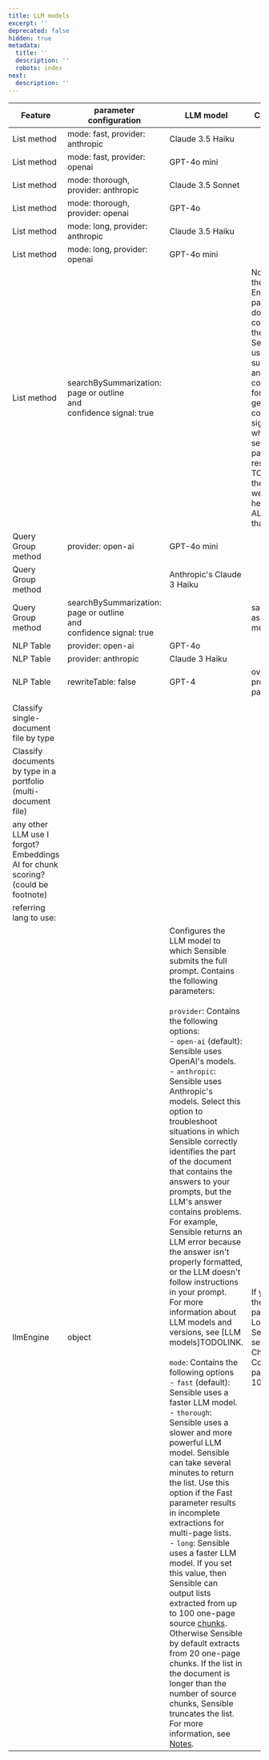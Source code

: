 ```yaml
---
title: LLM models
excerpt: ''
deprecated: false
hidden: true
metadata:
  title: ''
  description: ''
  robots: index
next:
  description: ''
---
```

| Feature                                                      | parameter configuration                                      | LLM model                                                    | Comments                                                     |
| ------------------------------------------------------------ | ------------------------------------------------------------ | ------------------------------------------------------------ | ------------------------------------------------------------ |
| List method                                                  | mode: fast, provider: anthropic                              | Claude 3.5 Haiku                                             |                                                              |
| List method                                                  | mode: fast, provider: openai                                 | GPT-4o mini                                                  |                                                              |
| List method                                                  | mode: thorough, provider: anthropic                          | Claude 3.5 Sonnet                                            |                                                              |
| List method                                                  | mode: thorough, provider: openai                             | GPT-4o                                                       |                                                              |
| List method                                                  | mode: long, provider: anthropic                              | Claude 3.5 Haiku                                             |                                                              |
| List method                                                  | mode: long, provider: openai                                 | GPT-4o mini                                                  |                                                              |
| List method                                                  | searchBySummarization: page or outline<br/>and<br/>confidence signal: true |                                                              | Note that the LLM Engine parameter doesn't configure the LLMs Sensible uses for summarizing and locating context or for generating confidence signals when you set these parameters, respectively. TODO: list the models we use here...?? ALSO note that |
| Query Group method                                           | provider: open-ai                                            | GPT-4o mini                                                  |                                                              |
| Query Group method                                           |                                                              | Anthropic's Claude 3 Haiku                                   |                                                              |
| Query Group method                                           | searchBySummarization: page or outline<br/>and<br/>confidence signal: true |                                                              | same notes as for List method                                |
| NLP Table                                                    | provider: open-ai                                            | GPT-4o                                                       |                                                              |
| NLP Table                                                    | provider: anthropic                                          | Claude 3 Haiku                                               |                                                              |
| NLP Table                                                    | rewriteTable: false                                          | GPT-4                                                        | overrides provider parameter                                 |
|                                                              |                                                              |                                                              |                                                              |
| Classify single-document file by type                        |                                                              |                                                              |                                                              |
| Classify documents by type in a portfolio (multi-document file) |                                                              |                                                              |                                                              |
| any other LLM use I forgot? Embeddings AI for chunk scoring? (could be footnote) |                                                              |                                                              |                                                              |
| referring lang to use:                                       |                                                              |                                                              |                                                              |
| llmEngine                                                    | object                                                       | Configures the LLM model to which Sensible submits the full prompt. Contains the following parameters:<br/><br/>`provider`:  Contains the following options:<br/> - `open-ai` (default): Sensible uses OpenAI's models. <br/> - `anthropic`: Sensible uses Anthropic's models.  Select this option to troubleshoot situations in which Sensible correctly identifies the part of the document that contains the answers to your prompts, but the LLM's answer contains problems. For example, Sensible returns an LLM error because the answer isn't properly formatted, or the LLM doesn't follow instructions in your prompt.<br/>For more information about LLM models and versions, see [LLM models]TODOLINK. <br/><br/>`mode`:  Contains the following options<br/>- `fast` (default):  Sensible uses a faster LLM model. <br/>- `thorough`: Sensible uses a slower and more powerful LLM model. Sensible can take several minutes to return the list.  Use this option if the Fast parameter results in incomplete extractions for multi-page lists.<br/>- `long`: Sensible uses a faster LLM model. If you set this value, then Sensible can output lists extracted from up to 100 one-page source [chunks](doc:list#notes). Otherwise Sensible by default extracts from 20 one-page chunks. If the list in the document is longer than the number of source chunks, Sensible truncates the list.<br/>For more information, see [Notes](#notes). | If you set the Mode parameter to Long, then Sensible sets the Chunk Count parameter to 100. |